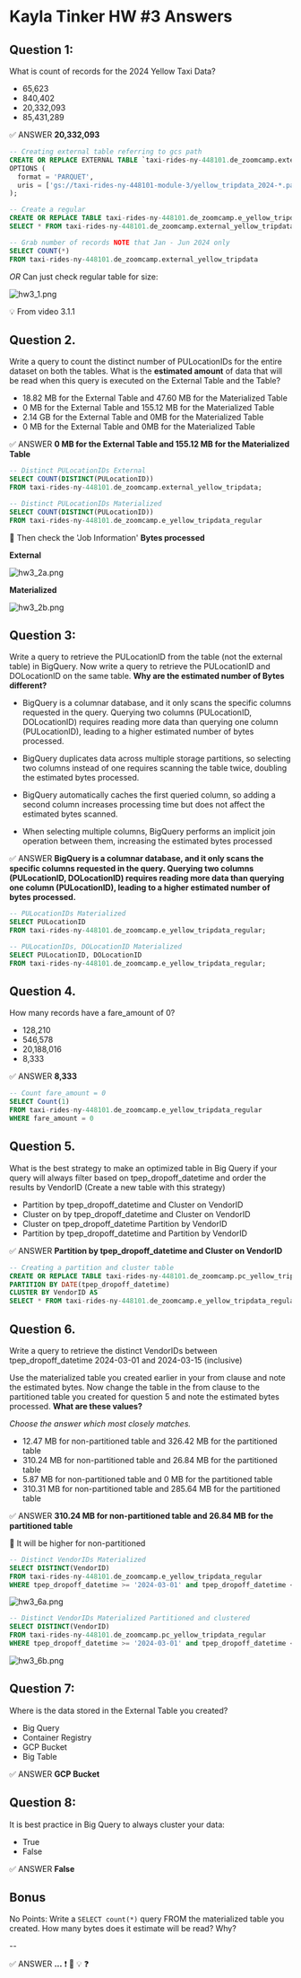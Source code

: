 # Kayla Tinker HW #3 Answers

## Question 1:
What is count of records for the 2024 Yellow Taxi Data?
- 65,623
- 840,402
- 20,332,093
- 85,431,289

:white_check_mark: ANSWER **20,332,093**

```sql
-- Creating external table referring to gcs path
CREATE OR REPLACE EXTERNAL TABLE `taxi-rides-ny-448101.de_zoomcamp.external_yellow_tripdata`
OPTIONS (
  format = 'PARQUET',
  uris = ['gs://taxi-rides-ny-448101-module-3/yellow_tripdata_2024-*.parquet']
);

-- Create a regular
CREATE OR REPLACE TABLE taxi-rides-ny-448101.de_zoomcamp.e_yellow_tripdata_regular AS
SELECT * FROM taxi-rides-ny-448101.de_zoomcamp.external_yellow_tripdata;

-- Grab number of records NOTE that Jan - Jun 2024 only
SELECT COUNT(*)
FROM taxi-rides-ny-448101.de_zoomcamp.external_yellow_tripdata
```
*OR* Can just check regular table for size:

![hw3_1.png](hw3_1.png)

:bulb: From video 3.1.1

## Question 2.
Write a query to count the distinct number of PULocationIDs for the 
entire dataset on both the tables. What is the **estimated amount** of 
data that will be read when this query is executed on the 
External Table and the Table?

- 18.82 MB for the External Table and 47.60 MB for the Materialized Table
- 0 MB for the External Table and 155.12 MB for the Materialized Table
- 2.14 GB for the External Table and 0MB for the Materialized Table
- 0 MB for the External Table and 0MB for the Materialized Table

:white_check_mark: ANSWER **0 MB for the External Table and 155.12 MB for the Materialized Table**

```sql
-- Distinct PULocationIDs External
SELECT COUNT(DISTINCT(PULocationID))
FROM taxi-rides-ny-448101.de_zoomcamp.external_yellow_tripdata;

-- Distinct PULocationIDs Materialized
SELECT COUNT(DISTINCT(PULocationID))
FROM taxi-rides-ny-448101.de_zoomcamp.e_yellow_tripdata_regular
```
:pencil: Then check the 'Job Information' **Bytes processed**

**External**

![hw3_2a.png](hw3_2a.png)

**Materialized**

![hw3_2b.png](hw3_2b.png)


## Question 3:
Write a query to retrieve the PULocationID from the table 
(not the external table) in BigQuery. Now write a query to 
retrieve the PULocationID and DOLocationID on the same table. 
**Why are the estimated number of Bytes different?**

- BigQuery is a columnar database, and it only scans the specific 
columns requested in the query. Querying two columns 
(PULocationID, DOLocationID) requires reading more data than 
querying one column (PULocationID), leading to a higher estimated 
number of bytes processed.


- BigQuery duplicates data across multiple storage partitions, 
so selecting two columns instead of one requires scanning the table twice, 
doubling the estimated bytes processed.


- BigQuery automatically caches the first queried column, so adding a 
second column increases processing time but does not affect the estimated
bytes scanned.


- When selecting multiple columns, BigQuery performs an implicit join 
operation between them, increasing the estimated bytes processed


:white_check_mark: ANSWER **BigQuery is a columnar database, and it only scans the specific 
columns requested in the query. Querying two columns 
(PULocationID, DOLocationID) requires reading more data than 
querying one column (PULocationID), leading to a higher estimated 
number of bytes processed.**

```sql
-- PULocationIDs Materialized
SELECT PULocationID
FROM taxi-rides-ny-448101.de_zoomcamp.e_yellow_tripdata_regular;

-- PULocationIDs, DOLocationID Materialized
SELECT PULocationID, DOLocationID
FROM taxi-rides-ny-448101.de_zoomcamp.e_yellow_tripdata_regular;
```


## Question 4.
How many records have a fare_amount of 0?
- 128,210
- 546,578
- 20,188,016
- 8,333

:white_check_mark: ANSWER **8,333**

```sql
-- Count fare_amount = 0
SELECT Count(1)
FROM taxi-rides-ny-448101.de_zoomcamp.e_yellow_tripdata_regular
WHERE fare_amount = 0
```

## Question 5.
What is the best strategy to make an optimized table in Big Query if your 
query will always filter based on tpep_dropoff_datetime and 
order the results by VendorID (Create a new table with this strategy)

- Partition by tpep_dropoff_datetime and Cluster on VendorID
- Cluster on by tpep_dropoff_datetime and Cluster on VendorID
- Cluster on tpep_dropoff_datetime Partition by VendorID
- Partition by tpep_dropoff_datetime and Partition by VendorID

:white_check_mark: ANSWER **Partition by tpep_dropoff_datetime and Cluster on VendorID**

```sql
-- Creating a partition and cluster table
CREATE OR REPLACE TABLE taxi-rides-ny-448101.de_zoomcamp.pc_yellow_tripdata_regular
PARTITION BY DATE(tpep_dropoff_datetime)
CLUSTER BY VendorID AS
SELECT * FROM taxi-rides-ny-448101.de_zoomcamp.e_yellow_tripdata_regular;
```

## Question 6.
Write a query to retrieve the distinct VendorIDs between tpep_dropoff_datetime
2024-03-01 and 2024-03-15 (inclusive)

Use the materialized table you created earlier in your from clause 
and note the estimated bytes. Now change the table in the from clause to the 
partitioned table you created for question 5 and note the 
estimated bytes processed. **What are these values?**

_Choose the answer which most closely matches._

- 12.47 MB for non-partitioned table and 326.42 MB for the partitioned table
- 310.24 MB for non-partitioned table and 26.84 MB for the partitioned table
- 5.87 MB for non-partitioned table and 0 MB for the partitioned table
- 310.31 MB for non-partitioned table and 285.64 MB for the partitioned table


:white_check_mark: ANSWER **310.24 MB for non-partitioned table and 26.84 MB for the partitioned table**

:pencil: It will be higher for non-partitioned

```sql
-- Distinct VendorIDs Materialized
SELECT DISTINCT(VendorID)
FROM taxi-rides-ny-448101.de_zoomcamp.e_yellow_tripdata_regular
WHERE tpep_dropoff_datetime >= '2024-03-01' and tpep_dropoff_datetime <= '2024-03-15'
```
![hw3_6a.png](hw3_6a.png)


```sql
-- Distinct VendorIDs Materialized Partitioned and clustered
SELECT DISTINCT(VendorID)
FROM taxi-rides-ny-448101.de_zoomcamp.pc_yellow_tripdata_regular
WHERE tpep_dropoff_datetime >= '2024-03-01' and tpep_dropoff_datetime <= '2024-03-15'
```

![hw3_6b.png](hw3_6b.png)


## Question 7: 
Where is the data stored in the External Table you created?

- Big Query
- Container Registry
- GCP Bucket
- Big Table

:white_check_mark: ANSWER **GCP Bucket**

## Question 8:
It is best practice in Big Query to always cluster your data:
- True
- False

:white_check_mark: ANSWER **False**


## Bonus
No Points: Write a `SELECT count(*)` query FROM the materialized table you 
created. How many bytes does it estimate will be read? Why?


--

:white_check_mark: ANSWER **...**
:exclamation:
:pencil:
:bulb: 
:question: